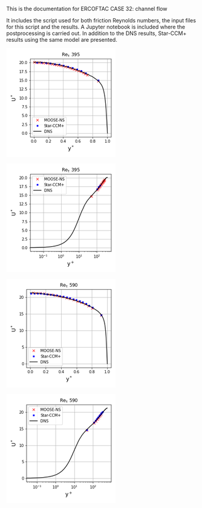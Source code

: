 This is the documentation for ERCOFTAC CASE 32: channel flow

It includes the script used for both friction Reynolds numbers, the input files for this script and the results. A Jupyter notebook is included where the postprocessing is carried out. In addition to the DNS results, Star-CCM+ results using the same model are presented.

![alt text](plots_channel_u_395.png)

![alt text](plots_channel_lawofthewall_395.png)

![alt text](plots_channel_u_590.png)

![alt text](plots_channel_lawofthewall_590.png)
